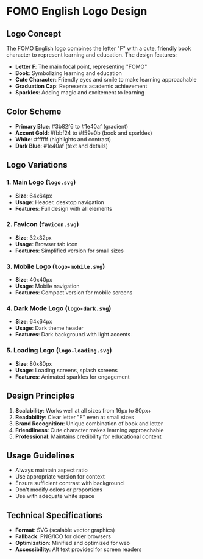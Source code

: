 # FOMO English Logo Design

## Logo Concept

The FOMO English logo combines the letter "F" with a cute, friendly book character to represent learning and education. The design features:

- **Letter F**: The main focal point, representing "FOMO"
- **Book**: Symbolizing learning and education
- **Cute Character**: Friendly eyes and smile to make learning approachable
- **Graduation Cap**: Represents academic achievement
- **Sparkles**: Adding magic and excitement to learning

## Color Scheme

- **Primary Blue**: #3b82f6 to #1e40af (gradient)
- **Accent Gold**: #fbbf24 to #f59e0b (book and sparkles)
- **White**: #ffffff (highlights and contrast)
- **Dark Blue**: #1e40af (text and details)

## Logo Variations

### 1. Main Logo (`logo.svg`)

- **Size**: 64x64px
- **Usage**: Header, desktop navigation
- **Features**: Full design with all elements

### 2. Favicon (`favicon.svg`)

- **Size**: 32x32px
- **Usage**: Browser tab icon
- **Features**: Simplified version for small sizes

### 3. Mobile Logo (`logo-mobile.svg`)

- **Size**: 40x40px
- **Usage**: Mobile navigation
- **Features**: Compact version for mobile screens

### 4. Dark Mode Logo (`logo-dark.svg`)

- **Size**: 64x64px
- **Usage**: Dark theme header
- **Features**: Dark background with light accents

### 5. Loading Logo (`logo-loading.svg`)

- **Size**: 80x80px
- **Usage**: Loading screens, splash screens
- **Features**: Animated sparkles for engagement

## Design Principles

1. **Scalability**: Works well at all sizes from 16px to 80px+
2. **Readability**: Clear letter "F" even at small sizes
3. **Brand Recognition**: Unique combination of book and letter
4. **Friendliness**: Cute character makes learning approachable
5. **Professional**: Maintains credibility for educational content

## Usage Guidelines

- Always maintain aspect ratio
- Use appropriate version for context
- Ensure sufficient contrast with background
- Don't modify colors or proportions
- Use with adequate white space

## Technical Specifications

- **Format**: SVG (scalable vector graphics)
- **Fallback**: PNG/ICO for older browsers
- **Optimization**: Minified and optimized for web
- **Accessibility**: Alt text provided for screen readers
